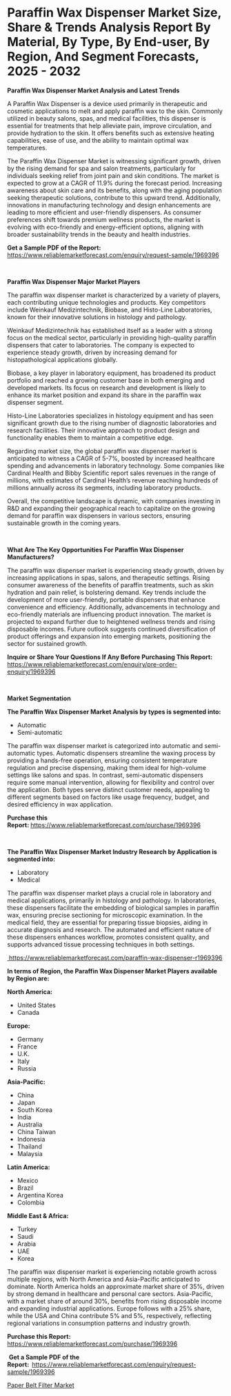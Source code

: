 <p><h1>Paraffin Wax Dispenser Market Size, Share & Trends Analysis Report By Material, By Type, By End-user, By Region, And Segment Forecasts, 2025 - 2032</h1></p><p><strong>Paraffin Wax Dispenser Market Analysis and Latest Trends</strong></p>
<p><p>A Paraffin Wax Dispenser is a device used primarily in therapeutic and cosmetic applications to melt and apply paraffin wax to the skin. Commonly utilized in beauty salons, spas, and medical facilities, this dispenser is essential for treatments that help alleviate pain, improve circulation, and provide hydration to the skin. It offers benefits such as extensive heating capabilities, ease of use, and the ability to maintain optimal wax temperatures.</p><p>The Paraffin Wax Dispenser Market is witnessing significant growth, driven by the rising demand for spa and salon treatments, particularly for individuals seeking relief from joint pain and skin conditions. The market is expected to grow at a CAGR of 11.9% during the forecast period. Increasing awareness about skin care and its benefits, along with the aging population seeking therapeutic solutions, contribute to this upward trend. Additionally, innovations in manufacturing technology and design enhancements are leading to more efficient and user-friendly dispensers. As consumer preferences shift towards premium wellness products, the market is evolving with eco-friendly and energy-efficient options, aligning with broader sustainability trends in the beauty and health industries.</p></p>
<p><strong>Get a Sample PDF of the Report:&nbsp;</strong> <a href="https://www.reliablemarketforecast.com/enquiry/request-sample/1969396?utm_campaign=2518&utm_medium=2&utm_source=Github&utm_content=ia&utm_term=20022025&utm_id=paraffin-wax-dispenser">https://www.reliablemarketforecast.com/enquiry/request-sample/1969396</a></p>
<p>&nbsp;</p>
<p><strong>Paraffin Wax Dispenser Major Market Players</strong></p>
<p><p>The paraffin wax dispenser market is characterized by a variety of players, each contributing unique technologies and products. Key competitors include Weinkauf Medizintechnik, Biobase, and Histo-Line Laboratories, known for their innovative solutions in histology and pathology. </p><p>Weinkauf Medizintechnik has established itself as a leader with a strong focus on the medical sector, particularly in providing high-quality paraffin dispensers that cater to laboratories. The company is expected to experience steady growth, driven by increasing demand for histopathological applications globally.</p><p>Biobase, a key player in laboratory equipment, has broadened its product portfolio and reached a growing customer base in both emerging and developed markets. Its focus on research and development is likely to enhance its market position and expand its share in the paraffin wax dispenser segment.</p><p>Histo-Line Laboratories specializes in histology equipment and has seen significant growth due to the rising number of diagnostic laboratories and research facilities. Their innovative approach to product design and functionality enables them to maintain a competitive edge.</p><p>Regarding market size, the global paraffin wax dispenser market is anticipated to witness a CAGR of 5-7%, boosted by increased healthcare spending and advancements in laboratory technology. Some companies like Cardinal Health and Bibby Scientific report sales revenues in the range of millions, with estimates of Cardinal Health’s revenue reaching hundreds of millions annually across its segments, including laboratory products.</p><p>Overall, the competitive landscape is dynamic, with companies investing in R&D and expanding their geographical reach to capitalize on the growing demand for paraffin wax dispensers in various sectors, ensuring sustainable growth in the coming years.</p></p>
<p>&nbsp;</p>
<p><strong>What Are The Key Opportunities For Paraffin Wax Dispenser Manufacturers?</strong></p>
<p><p>The paraffin wax dispenser market is experiencing steady growth, driven by increasing applications in spas, salons, and therapeutic settings. Rising consumer awareness of the benefits of paraffin treatments, such as skin hydration and pain relief, is bolstering demand. Key trends include the development of more user-friendly, portable dispensers that enhance convenience and efficiency. Additionally, advancements in technology and eco-friendly materials are influencing product innovation. The market is projected to expand further due to heightened wellness trends and rising disposable incomes. Future outlook suggests continued diversification of product offerings and expansion into emerging markets, positioning the sector for sustained growth.</p></p>
<p><strong>Inquire or Share Your Questions If Any Before Purchasing This Report:</strong> <a href="https://www.reliablemarketforecast.com/enquiry/pre-order-enquiry/1969396?utm_campaign=2518&utm_medium=2&utm_source=Github&utm_content=ia&utm_term=20022025&utm_id=paraffin-wax-dispenser">https://www.reliablemarketforecast.com/enquiry/pre-order-enquiry/1969396</a></p>
<p>&nbsp;</p>
<p><strong>Market Segmentation</strong></p>
<p><strong>The Paraffin Wax Dispenser Market Analysis by types is segmented into:</strong></p>
<p><ul><li>Automatic</li><li>Semi-automatic</li></ul></p>
<p><p>The paraffin wax dispenser market is categorized into automatic and semi-automatic types. Automatic dispensers streamline the waxing process by providing a hands-free operation, ensuring consistent temperature regulation and precise dispensing, making them ideal for high-volume settings like salons and spas. In contrast, semi-automatic dispensers require some manual intervention, allowing for flexibility and control over the application. Both types serve distinct customer needs, appealing to different segments based on factors like usage frequency, budget, and desired efficiency in wax application.</p></p>
<p><strong>Purchase this Report:&nbsp;</strong><a href="https://www.reliablemarketforecast.com/purchase/1969396?utm_campaign=2518&utm_medium=2&utm_source=Github&utm_content=ia&utm_term=20022025&utm_id=paraffin-wax-dispenser">https://www.reliablemarketforecast.com/purchase/1969396</a></p>
<p>&nbsp;</p>
<p><strong>The Paraffin Wax Dispenser Market Industry Research by Application is segmented into:</strong></p>
<p><ul><li>Laboratory</li><li>Medical</li></ul></p>
<p><p>The paraffin wax dispenser market plays a crucial role in laboratory and medical applications, primarily in histology and pathology. In laboratories, these dispensers facilitate the embedding of biological samples in paraffin wax, ensuring precise sectioning for microscopic examination. In the medical field, they are essential for preparing tissue biopsies, aiding in accurate diagnosis and research. The automated and efficient nature of these dispensers enhances workflow, promotes consistent quality, and supports advanced tissue processing techniques in both settings.</p></p>
<p><a href="https://www.reliablemarketforecast.com/paraffin-wax-dispenser-r1969396?utm_campaign=2518&utm_medium=2&utm_source=Github&utm_content=ia&utm_term=20022025&utm_id=paraffin-wax-dispenser">&nbsp;https://www.reliablemarketforecast.com/paraffin-wax-dispenser-r1969396</a></p>
<p><strong>In terms of Region, the Paraffin Wax Dispenser Market Players available by Region are:</strong></p>
<p>
    <p> <strong> North America: </strong>
        <ul>
            <li>United States</li>
            <li>Canada</li>
        </ul>
        </p> 
    <p> <strong> Europe: </strong>
        <ul>
            <li>Germany</li>
            <li>France</li>
            <li>U.K.</li>
            <li>Italy</li>
            <li>Russia</li>
        </ul>
        </p> 
    <p> <strong> Asia-Pacific: </strong>
        <ul>
            <li>China</li>
            <li>Japan</li>
            <li>South Korea</li>
            <li>India</li>
            <li>Australia</li>
            <li>China Taiwan</li>
            <li>Indonesia</li>
            <li>Thailand</li>
            <li>Malaysia</li>
        </ul>
        </p> 
    <p> <strong> Latin America: </strong>
        <ul>
            <li>Mexico</li>
            <li>Brazil</li>
            <li>Argentina Korea</li>
            <li>Colombia</li>
        </ul>
        </p> 
    <p> <strong> Middle East & Africa: </strong>
        <ul>
            <li>Turkey</li>
            <li>Saudi</li>
            <li>Arabia</li>
            <li>UAE</li>
            <li>Korea</li>
        </ul>
    </p>
    </p>
<p><p>The paraffin wax dispenser market is experiencing notable growth across multiple regions, with North America and Asia-Pacific anticipated to dominate. North America holds an approximate market share of 35%, driven by strong demand in healthcare and personal care sectors. Asia-Pacific, with a market share of around 30%, benefits from rising disposable income and expanding industrial applications. Europe follows with a 25% share, while the USA and China contribute 5% and 5%, respectively, reflecting regional variations in consumption patterns and industry growth.</p></p>
<p><strong>Purchase this Report: </strong><a href="https://www.reliablemarketforecast.com/purchase/1969396?utm_campaign=2518&utm_medium=2&utm_source=Github&utm_content=ia&utm_term=20022025&utm_id=paraffin-wax-dispenser">https://www.reliablemarketforecast.com/purchase/1969396</a></p>
<p>&nbsp;<strong>Get a Sample PDF of the Report:&nbsp;&nbsp;</strong><a href="https://www.reliablemarketforecast.com/enquiry/request-sample/1969396?utm_campaign=2518&utm_medium=2&utm_source=Github&utm_content=ia&utm_term=20022025&utm_id=paraffin-wax-dispenser">https://www.reliablemarketforecast.com/enquiry/request-sample/1969396</a></p>
<p><strong></strong></p>
<p><p><a href="https://github.com/dolorespeddico90/Market-Research-Report-List-1/blob/main/paper-belt-filter-market.md?utm_campaign=2518&utm_medium=2&utm_source=Github&utm_content=ia&utm_term=20022025&utm_id=paraffin-wax-dispenser">Paper Belt Filter Market</a></p></p>